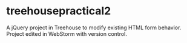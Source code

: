 # treehousepractical2

A jQuery project in Treehouse to modify existing HTML form behavior. Project edited in WebStorm with version control.
